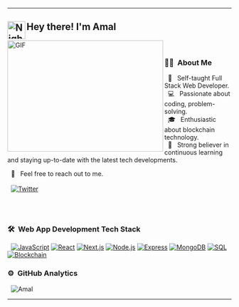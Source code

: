 <p align="center">
  <hr>

  <h2><img alt="Night Coding" src="https://github.com/ananthanir/ananthanir/blob/main/assets/wave.gif" width='40' align="left"/>Hey there! I'm Amal</h2>



  <img align="left" alt="GIF" src="https://github.com/ananthanir/ananthanir/blob/main/assets/coding.gif" width="350" height="250" /><br>
  ### 🧑‍💻 &nbsp;About Me <br>



  &nbsp; 👀 &nbsp; Self-taught Full Stack Web Developer. <br>
  &nbsp; 💻 &nbsp; Passionate about coding, problem-solving. <br>
  &nbsp; 🎓 &nbsp; Enthusiastic about blockchain technology. <br>
  &nbsp; 🌱 &nbsp; Strong believer in continuous learning and staying up-to-date with the latest tech developments. <br>
  <!-- &nbsp; ✍️ &nbsp; Experienced in building a range of projects from simple websites to complex web applications -->
  &nbsp; 💬 &nbsp; Feel free to reach out to me.  <br><br>
  &nbsp; [![Twitter](https://img.shields.io/twitter/follow/amalsabu59?style=social)](https://twitter.com/amalsabu59)
  

  <br><br>
  ### 🛠 &nbsp;Web App Development Tech Stack

  &nbsp; [![JavaScript](https://img.shields.io/badge/JavaScript-F7DF1E?style=for-the-badge&logo=javascript&logoColor=black)](https://developer.mozilla.org/en-US/docs/Web/JavaScript)
[![React](https://img.shields.io/badge/React-61DAFB?style=for-the-badge&logo=react&logoColor=black)](https://reactjs.org/)
[![Next.js](https://img.shields.io/badge/Next.js-000000?style=for-the-badge&logo=next-dot-js&logoColor=white)](https://nextjs.org/)
[![Node.js](https://img.shields.io/badge/Node.js-339933?style=for-the-badge&logo=node-dot-js&logoColor=white)](https://nodejs.org/en/)
[![Express](https://img.shields.io/badge/Express-000000?style=for-the-badge&logo=express&logoColor=white)](https://expressjs.com/)
[![MongoDB](https://img.shields.io/badge/MongoDB-4EA94B?style=for-the-badge&logo=mongodb&logoColor=white)](https://www.mongodb.com/)
[![SQL](https://img.shields.io/badge/SQL-1dcaff?style=for-the-badge&logo=sql&logoColor=white)](https://en.wikipedia.org/wiki/SQL)
[![Blockchain](https://img.shields.io/badge/Blockchain-121D33?style=for-the-badge&logo=blockchain-dot-com&logoColor=white)](https://en.wikipedia.org/wiki/Blockchain)



  ### ⚙️ &nbsp;GitHub Analytics
  
  &nbsp; <img src="https://github-readme-stats.vercel.app/api/top-langs?username=amalsabu59&layout=compact&show_icons=true" alt="Amal" />
  <hr>
</p>
